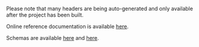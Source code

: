 Please note that many headers are being auto-generated and only available after
the project has been built.

Online reference documentation is available
[here](https://roq-trading.com/docs/reference/cpp/roq-api/).

Schemas are available [here](../../schema/cpp/) and [here](../../schema/fbs/).
